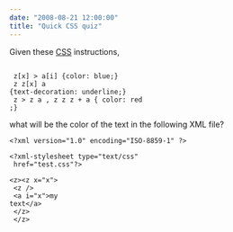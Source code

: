 ```yaml
---
date: "2008-08-21 12:00:00"
title: "Quick CSS quiz"
---
```




Given these [CSS](https://en.wikipedia.org/wiki/Cascading_Style_Sheets) instructions,

<code><br/>
z[x] > a[i] {color: blue;}<br/>
z z[x] a {text-decoration: underline;}<br/>
z > z a , z z z + a { color: red ;}</code>

what will be the color of the text in the following XML file?

<code>&lt;?xml version="1.0" encoding="ISO-8859-1" ?><br/>
&lt;?xml-stylesheet type="text/css"<br/>
href="test.css"?><br/>
&lt;z>&lt;z x="x"><br/>
&lt;z /><br/>
&lt;a i="x">my text&lt;/a><br/>
&lt;/z><br/>
&lt;/z></code>

